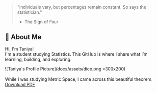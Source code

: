 > “Individuals vary, but percentages remain constant. So says the statistician."
> - The Sign of Four  

## 👋 About Me
Hi, I'm Taniya!  
I'm a student studying Statistics.
This GitHub is where I share what I’m learning, building, and exploring.

![Taniya's Profile Picture](docs/assets/dice.png =300x200)\
\
While I was studying Metric Space, I came across this beautiful theorem.
<a href="{{ site.baseurl }}/Metric_space_q1.pdf" download>Download PDF</a>




